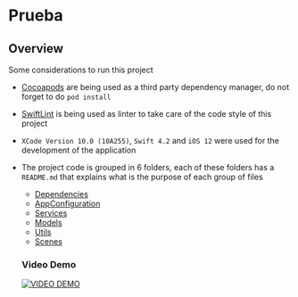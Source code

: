 # Prueba

## Overview

Some considerations to run this project



- [Cocoapods](https://cocoapods.org/) are being used as a third party dependency manager, do not forget to do `pod install`
- [SwiftLint](https://github.com/realm/SwiftLint) is being used as linter to take care of the code style of this project
- `XCode Version 10.0 (10A255)`, `Swift 4.2` and `iOS 12` were used for the development of the application
- The project code is grouped in 6 folders, each of these folders has a `README.md` that explains what is the purpose of each group of files
  - [Dependencies](Prueba/Dependencies/README.md)
  - [AppConfiguration](Prueba/AppConfiguration/README.md)
  - [Services](Prueba/Services/README.md)
  - [Models](Prueba/Models/README.md)
  - [Utils](Prueba/Utils/README.md)
  - [Scenes](Prueba/Scenes/README.md)
  
  ### Video Demo
  [![VIDEO DEMO](https://cms-assets.tutsplus.com/uploads/users/69/posts/26743/image/basic-video-styles.jpg)](https://drive.google.com/file/d/1aXZP3AxYEm7dEWo5rra5h0WxFz8IndUP/view?usp=sharing)
